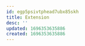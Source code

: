 ```yaml
---
id: egp5psivtphead7ubx85skh
title: Extension
desc: ''
updated: 1696353635886
created: 1696353635886
---
```

